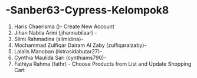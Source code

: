 # -Sanber63-Cypress-Kelompok8

1. Haris Chaerisma ()- Create New Account
2. Jihan Nabila Arini (jihannabilaar) -
3. Silmi Rahmadina (silmidina)-
4. Mochammad Zulfiqar Dairam Al Zaby (zulfiqaralzaby)- 
5. Lalalis Manoban (listrasidabutar27)-
6. Cynthia Maulida Sari (cynthiams790)- 
7. Fathiya Rahma (fathr) - Choose Products from List and Update Shopping Cart
